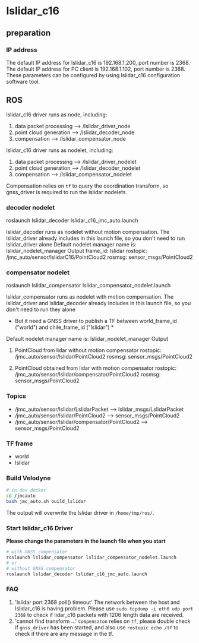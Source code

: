 
# lslidar_c16
## preparation
### IP address
The default IP address for lslidar_c16 is 192.168.1.200, port number is 2368.
The default IP address for PC client is 192.168.1.102, port number is 2368.
These parameters can be configured by using lslidar_c16 configuration software tool.

## ROS
lslidar_c16 driver runs as node, including:
1. data packet processing --> /lslidar_driver_node
2. point cloud generation --> /lslidar_decoder_node
3. compensation --> /lslidar_compensator_node

lslidar_c16 driver runs as nodelet, including:
1. data packet processing --> /lslidar_driver_nodelet
2. point cloud generation --> /lslidar_decoder_nodelet
3. compensation --> /lslidar_compensator_nodelet

Compensation relies on `tf` to query the coordination transform, so gnss_driver is required to run the lslidar nodelets.

### decoder nodelet
roslaunch lslidar_decoder lslidar_c16_jmc_auto.launch

lslidar_decoder runs as nodelet without motion compensation. The lslidar_driver already includes in this launch file, so you don't need to run lslidar_driver alone
Default nodelet manager name is: lslidar_nodelet_manager
Output
frame_id: lslidar
rostopic: /jmc_auto/sensor/lslidarC16/PointCloud2
rosmsg: sensor_msgs/PointCloud2

### compensator nodelet
roslaunch lslidar_compensator lslidar_compensator_nodelet.launch

lslidar_compensator runs as nodelet with motion compensation. The lslidar_driver and lslidar_decoder already includes in this launch file, so you don't need to run they alone

* But it need a GNSS driver to publish a TF between world_frame_id ("world") and chile_frame_id ("lslidar") *

Default nodelet manager name is: lslidar_nodelet_manager
Output
1. PointCloud from lidar without motion compensator
	rostopic: /jmc_auto/sensor/lslidar/PointCloud2
	rosmsg: sensor_msgs/PointCloud2

2. PointCloud obtained from lidar with motion compensator
	rostopic: /jmc_auto/sensor/lslidar/compensator/PointCloud2
	rosmsg: sensor_msgs/PointCloud2


### Topics
* /jmc_auto/sensor/lslidar/LslidarPacket --> lslidar_msgs/LslidarPacket
* /jmc_auto/sensor/lslidar/PointCloud2 --> sensor_msgs/PointCloud2
* /jmc_auto/sensor/lslidar/compensator/PointCloud2 --> sensor_msgs/PointCloud2
 
### TF frame
* world
* lslidar

### Build Velodyne

```bash
# in dev docker
cd /jmcauto
bash jmc_auto.sh build_lslidar
```
The output will overwrite the lslidar driver in `/home/tmp/ros/`.
 


### Start lslidar_c16 Driver
**Please change the parameters in the launch file when you start**
```bash
# with GNSS compensator
roslaunch lslidar_compensator lslidar_compensator_nodelet.launch
# or
# without GNSS compensator
roslaunch lslidar_decoder lslidar_c16_jmc_auto.launch
```


### FAQ
1. 'lslidar port 2368 poll() timeout'
	The network between the host and lslidar_c16 is having problem. Please use `sudo tcpdump -i eth0 udp port 2368` to check if lidar_c16 packets with 1206 length data are received.
2. 'cannot find transform ...'
	`Compensaton` relies on `tf`, please double check if `gnss_driver` has been started, and also use `rostopic echo /tf` to check if there are any message in the tf.

